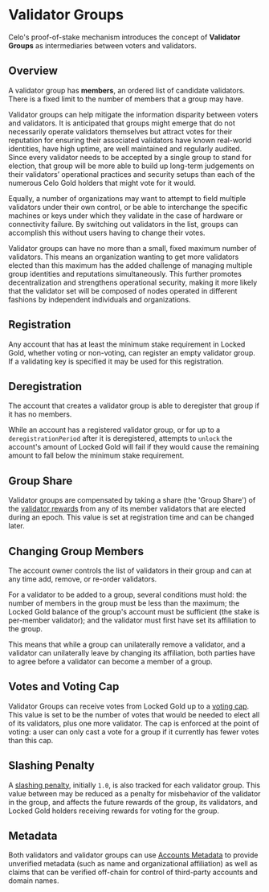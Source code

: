 # Validator Groups

Celo's proof-of-stake mechanism introduces the concept of **Validator Groups** as intermediaries between voters and validators.

## Overview

A validator group has **members**, an ordered list of candidate validators. There is a fixed limit to the number of members that a group may have.

Validator groups can help mitigate the information disparity between voters and validators. It is anticipated that groups might emerge that do not necessarily operate validators themselves but attract votes for their reputation for ensuring their associated validators have known real-world identities, have high uptime, are well maintained and regularly audited. Since every validator needs to be accepted by a single group to stand for election, that group will be more able to build up long-term judgements on their validators’ operational practices and security setups than each of the numerous Celo Gold holders that might vote for it would.

Equally, a number of organizations may want to attempt to field multiple validators under their own control, or be able to interchange the specific machines or keys under which they validate in the case of hardware or connectivity failure. By switching out validators in the list, groups can accomplish this without users having to change their votes.

Validator groups can have no more than a small, fixed maximum number of validators. This means an organization wanting to get more validators elected than this maximum has the added challenge of managing multiple group identities and reputations simultaneously. This further promotes decentralization and strengthens operational security, making it more likely that the validator set will be composed of nodes operated in different fashions by independent individuals and organizations.

## Registration

Any account that has at least the minimum stake requirement in Locked Gold, whether voting or non-voting, can register an empty validator group. If a validating key is specified it may be used for this registration.

## Deregistration

The account that creates a validator group is able to deregister that group if it has no members.

While an account has a registered validator group, or for up to a `deregistrationPeriod` after it is deregistered, attempts to `unlock` the account's amount of Locked Gold will fail if they would cause the remaining amount to fall below the minimum stake requirement.

## Group Share

Validator groups are compensated by taking a share (the 'Group Share') of the [validator rewards](validator-rewards.md) from any of its member validators that are elected during an epoch. This value is set at registration time and can be changed later.

## Changing Group Members

The account owner controls the list of validators in their group and can at any time add, remove, or re-order validators.

For a validator to be added to a group, several conditions must hold: the number of members in the group must be less than the maximum; the Locked Gold balance of the group's account must be sufficient (the stake is per-member validator); and the validator must first have set its affiliation to the group.

This means that while a group can unilaterally remove a validator, and a validator can unilaterally leave by changing its affiliation, both parties have to agree before a validator can become a member of a group.

## Votes and Voting Cap

Validator Groups can receive votes from Locked Gold up to a [voting cap](validator-elections.md#voting-cap). This value is set to be the number of votes that would be needed to elect all of its validators, plus one more validator. The cap is enforced at the point of voting: a user can only cast a vote for a group if it currently has fewer votes than this cap.

## Slashing Penalty

A [slashing penalty](penalties.md), initially `1.0`, is also tracked for each validator group. This value between may be reduced as a penalty for misbehavior of the validator in the group, and affects the future rewards of the group, its validators, and Locked Gold holders receiving rewards for voting for the group.

## Metadata

Both validators and validator groups can use [Accounts Metadata](../identity/metadata.md) to provide unverified metadata (such as name and organizational affiliation) as well as claims that can be verified off-chain for control of third-party accounts and domain names.
